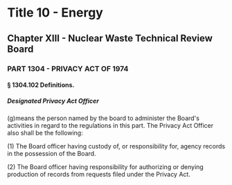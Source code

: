 
# Title 10 - Energy
## Chapter XIII - Nuclear Waste Technical Review Board
### PART 1304 - PRIVACY ACT OF 1974
#### § 1304.102 Definitions.
##### Designated Privacy Act Officer

(g)means the person named by the board to administer the Board's activities in regard to the regulations in this part. The Privacy Act Officer also shall be the following:

(1) The Board officer having custody of, or responsibility for, agency records in the possession of the Board.

(2) The Board officer having responsibility for authorizing or denying production of records from requests filed under the Privacy Act.

